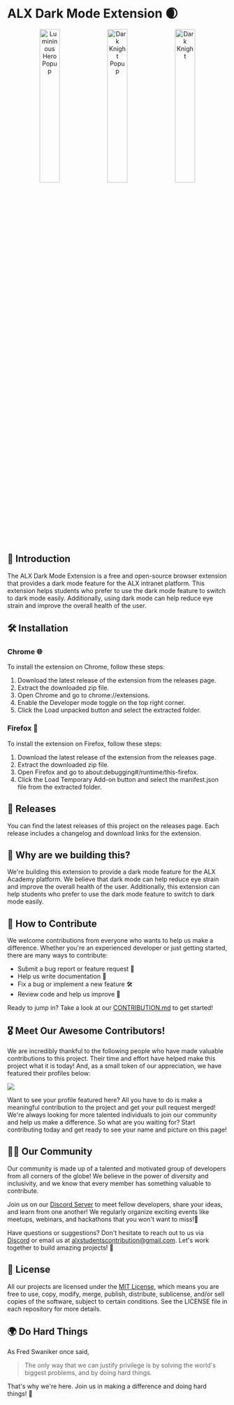 # ALX Dark Mode Extension 🌒
<div align="center">
  <img src="https://user-images.githubusercontent.com/84413505/229768207-b2d8f11e-2762-4994-a415-f6fcedf3342c.png" alt="Lumininous Hero Popup" width="30%">
  <img src="https://user-images.githubusercontent.com/84413505/229768314-0d4450d9-ae12-4e82-9f87-ab19c9edafb4.png" alt="Dark Knight Popup" width="30%">
  <img src="https://user-images.githubusercontent.com/84413505/229828147-c9d01d99-ce91-4e42-ad1c-6e6e34e05962.jpg" alt="Dark Knight" width="30%">
</div>

## 📖 Introduction
The ALX Dark Mode Extension is a free and open-source browser extension that provides a dark mode feature for the ALX intranet platform. This extension helps students who prefer to use the dark mode feature to switch to dark mode easily. Additionally, using dark mode can help reduce eye strain and improve the overall health of the user.

## 🛠️ Installation
### Chrome 🌐
To install the extension on Chrome, follow these steps:

1. Download the latest release of the extension from the releases page.
2. Extract the downloaded zip file.
3. Open Chrome and go to chrome://extensions.
4. Enable the Developer mode toggle on the top right corner.
5. Click the Load unpacked button and select the extracted folder.
### Firefox 🦊
To install the extension on Firefox, follow these steps:

1. Download the latest release of the extension from the releases page.
2. Extract the downloaded zip file.
3. Open Firefox and go to about:debugging#/runtime/this-firefox.
4. Click the Load Temporary Add-on button and select the manifest.json file from the extracted folder.

## 🚀 Releases
You can find the latest releases of this project on the releases page. Each release includes a changelog and download links for the extension.

## 💪 Why are we building this?
We're building this extension to provide a dark mode feature for the ALX Academy platform. We believe that dark mode can help reduce eye strain and improve the overall health of the user. Additionally, this extension can help students who prefer to use the dark mode feature to switch to dark mode easily.

## 🤝 How to Contribute
We welcome contributions from everyone who wants to help us make a difference. Whether you're an experienced developer or just getting started, there are many ways to contribute:

- Submit a bug report or feature request 🐛
- Help us write documentation 📖
- Fix a bug or implement a new feature 🛠️
- Review code and help us improve 🤔

Ready to jump in? Take a look at our [CONTRIBUTION.md](https://github.com/ALX-Students-Contribution/ALX_Dark_Mode_Extension/blob/main/CONTRIBUTING.md) to get started!

## 🎖️ Meet Our Awesome Contributors!
We are incredibly thankful to the following people who have made valuable contributions to this project. Their time and effort have helped make this project what it is today! And, as a small token of our appreciation, we have featured their profiles below:

<a href="https://github.com/ALX-Students-Contribution/ALX_Dark_Mode_Extension/graphs/contributors">
  <img src="https://contrib.rocks/image?repo=ALX-Students-Contribution/ALX_Dark_Mode_Extension" />
</a>

Want to see your profile featured here? All you have to do is make a meaningful contribution to the project and get your pull request merged! We're always looking for more talented individuals to join our community and help us make a difference. So what are you waiting for? Start contributing today and get ready to see your name and picture on this page!

## 👨‍💻 Our Community
Our community is made up of a talented and motivated group of developers from all corners of the globe! We believe in the power of diversity and inclusivity, and we know that every member has something valuable to contribute.

Join us on our [Discord Server](https://discord.gg/HV5c3qDE) to meet fellow developers, share your ideas, and learn from one another! We regularly organize exciting events like meetups, webinars, and hackathons that you won't want to miss!🎉

Have questions or suggestions? Don't hesitate to reach out to us via [Discord](https://discord.gg/HV5c3qDE) or email us at alxstudentscontribution@gmail.com. Let's work together to build amazing projects! 💪

## 🔑 License
All our projects are licensed under the [MIT License](https://github.com/ALX-Students-Contribution/ALX_Dark_Mode_Extension/blob/main/LICENSE), which means you are free to use, copy, modify, merge, publish, distribute, sublicense, and/or sell copies of the software, subject to certain conditions. See the LICENSE file in each repository for more details.

## 🌍 Do Hard Things
As Fred Swaniker once said,
 
> The only way that we can justify privilege is by solving the world's biggest problems, and by doing hard things.

That's why we're here. Join us in making a difference and doing hard things! 💪
